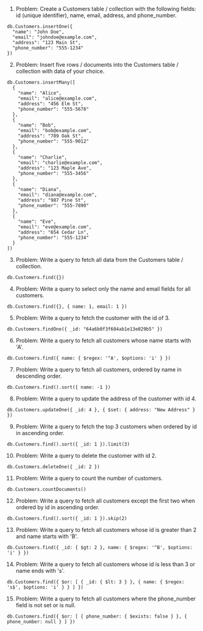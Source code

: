 1. Problem: Create a Customers table / collection with the following fields: id (unique identifier), name, email, address, and phone_number.

```
db.Customers.insertOne({
  "name": "John Doe",
  "email": "johndoe@example.com",
  "address": "123 Main St",
  "phone_number": "555-1234"
})

```

2. Problem: Insert five rows / documents into the Customers table / collection with data of your choice.

```
db.Customers.insertMany([
  {
    "name": "Alice",
    "email": "alice@example.com",
    "address": "456 Elm St",
    "phone_number": "555-5678"
  },
  {
    "name": "Bob",
    "email": "bob@example.com",
    "address": "789 Oak St",
    "phone_number": "555-9012"
  },
  {
    "name": "Charlie",
    "email": "charlie@example.com",
    "address": "123 Maple Ave",
    "phone_number": "555-3456"
  },
  {
    "name": "Diana",
    "email": "diana@example.com",
    "address": "987 Pine St",
    "phone_number": "555-7890"
  },
  {
    "name": "Eve",
    "email": "eve@example.com",
    "address": "654 Cedar Ln",
    "phone_number": "555-1234"
  }
])

```

3. Problem: Write a query to fetch all data from the Customers table / collection.

```
db.Customers.find({})
```

4. Problem: Write a query to select only the name and email fields for all customers.

```
db.Customers.find({}, { name: 1, email: 1 })
```

5. Problem: Write a query to fetch the customer with the id of 3.

```
db.Customers.findOne({ _id: "64a6b0f3f604ab1e13e029b5" })
```

6. Problem: Write a query to fetch all customers whose name starts with 'A'.

```
db.Customers.find({ name: { $regex: '^A', $options: 'i' } })
```

7. Problem: Write a query to fetch all customers, ordered by name in descending order.

```
db.Customers.find().sort({ name: -1 })
```

8. Problem: Write a query to update the address of the customer with id 4.

```
db.Customers.updateOne({ _id: 4 }, { $set: { address: "New Address" } })
```

9. Problem: Write a query to fetch the top 3 customers when ordered by id in ascending order.

```
db.Customers.find().sort({ _id: 1 }).limit(3)
```

10. Problem: Write a query to delete the customer with id 2.

```
db.Customers.deleteOne({ _id: 2 })
```

11. Problem: Write a query to count the number of customers.

```
db.Customers.countDocuments()
```

12. Problem: Write a query to fetch all customers except the first two when ordered by id in ascending order.

```
db.Customers.find().sort({ _id: 1 }).skip(2)
```

13. Problem: Write a query to fetch all customers whose id is greater than 2 and name starts with 'B'.

```
db.Customers.find({ _id: { $gt: 2 }, name: { $regex: '^B', $options: 'i' } })
```

14. Problem: Write a query to fetch all customers whose id is less than 3 or name ends with 's'.

```
db.Customers.find({ $or: [ { _id: { $lt: 3 } }, { name: { $regex: 's$', $options: 'i' } } ] })
```

15. Problem: Write a query to fetch all customers where the phone_number field is not set or is null.

```
db.Customers.find({ $or: [ { phone_number: { $exists: false } }, { phone_number: null } ] })
```
